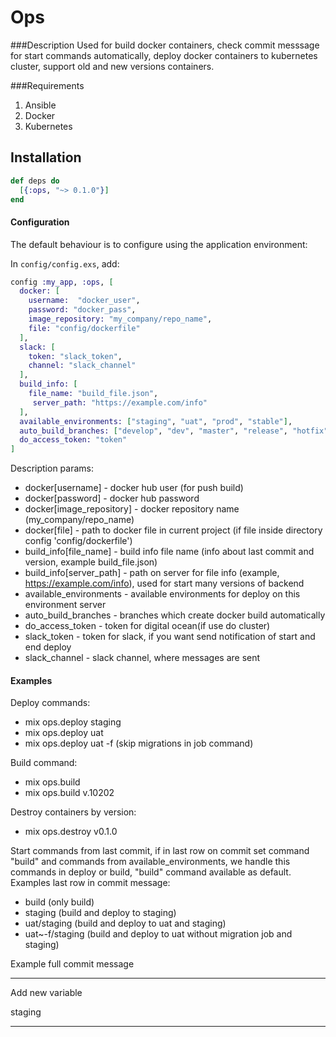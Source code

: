 # Ops

###Description
Used for build docker containers, check commit messsage for start commands automatically, deploy docker containers to kubernetes cluster, support old and new versions containers.

###Requirements
1. Ansible
2. Docker
3. Kubernetes

## Installation

```elixir
def deps do
  [{:ops, "~> 0.1.0"}]
end
```

#### Configuration

The default behaviour is to configure using the application environment:

In `config/config.exs`, add:

```elixir
config :my_app, :ops, [
  docker: [
    username:  "docker_user",
    password: "docker_pass",
    image_repository: "my_company/repo_name",
    file: "config/dockerfile"
  ],
  slack: [
    token: "slack_token",
    channel: "slack_channel"
  ],
  build_info: [
    file_name: "build_file.json",
     server_path: "https://example.com/info"
  ],
  available_environments: ["staging", "uat", "prod", "stable"],
  auto_build_branches: ["develop", "dev", "master", "release", "hotfix"],
  do_access_token: "token"
]
```

Description params:
- docker[username] - docker hub user (for push build)
- docker[password] - docker hub password
- docker[image_repository] - docker repository name (my_company/repo_name)
- docker[file] - path to docker file in current project (if file inside directory config 'config/dockerfile')
- build_info[file_name] - build info file name (info about last commit and version, example build_file.json)
- build_info[server_path] - path on server for file info (example, https://example.com/info), used for start many versions of backend
- available_environments - available environments for deploy on this environment server
- auto_build_branches - branches which create docker build automatically
- do_access_token - token for digital ocean(if use do cluster)
- slack_token - token for slack, if you want send notification of start and end deploy
- slack_channel - slack channel, where messages are sent

#### Examples

Deploy commands:
 - mix ops.deploy staging
 - mix ops.deploy uat
 - mix ops.deploy uat -f (skip migrations in job command)
 
Build command:
 - mix ops.build
 - mix ops.build v.10202
 
Destroy containers by version:
 - mix ops.destroy v0.1.0
 
Start commands from last commit, if in last row on commit set command "build" and commands from available_environments, we handle this commands in deploy or build, "build" command available as default.
Examples last row in commit message:
 - build (only build)
 - staging (build and deploy to staging)
 - uat/staging (build and deploy to uat and staging)
 - uat~-f/staging (build and deploy to uat without migration job and staging)
 
 Example full commit message
 
 ----------------------------
 Add new variable
 
 staging
 ____________________________
